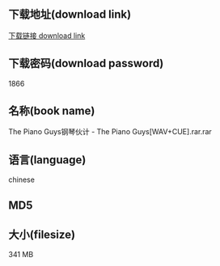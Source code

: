 ## 下载地址(download link)
[下载链接 download link](https://voluble-croquembouche-d321dc.netlify.app/?s=The+Piano+Guys%E9%92%A2%E7%90%B4%E4%BC%99%E8%AE%A1+-+The+Piano+Guys%5BWAV%2BCUE%5D.rar)

## 下载密码(download password)
1866

## 名称(book name)
The Piano Guys钢琴伙计 - The Piano Guys[WAV+CUE].rar.rar

## 语言(language)
chinese

## MD5


## 大小(filesize)
341 MB
